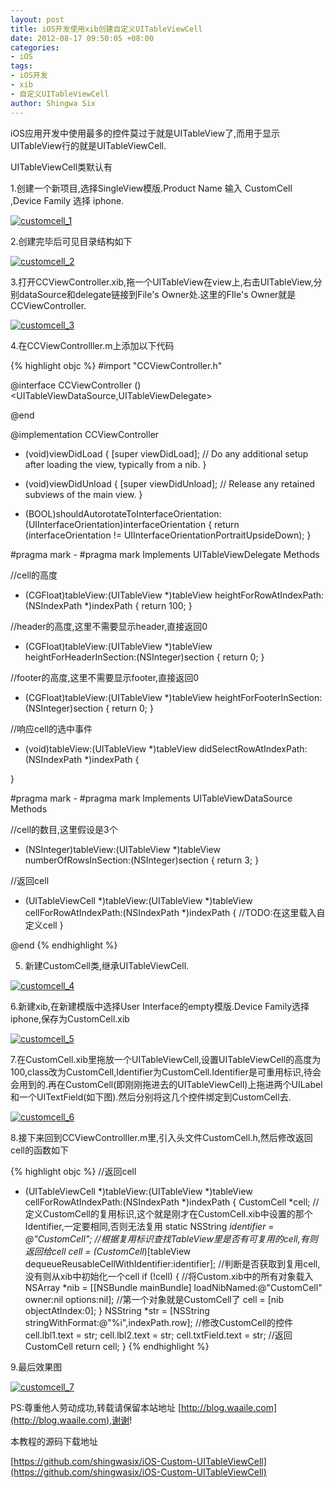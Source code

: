 ```yaml
---
layout: post
title: iOS开发使用xib创建自定义UITableViewCell
date: 2012-08-17 09:50:05 +08:00
categories:
- iOS
tags:
- iOS开发
- xib
- 自定义UITableViewCell
author: Shingwa Six
---
```


iOS应用开发中使用最多的控件莫过于就是UITableView了,而用于显示UITableView行的就是UITableViewCell.

UITableViewCell类默认有

1.创建一个新项目,选择SingleView模版.Product Name 输入 CustomCell ,Device Family 选择 iphone.

[![customcell_1][1]][1]

2.创建完毕后可见目录结构如下

[![customcell_2][2]][2]

3.打开CCViewController.xib,拖一个UITableView在view上,右击UITableView,分别dataSource和delegate链接到File's Owner处.这里的FIle's Owner就是CCViewController.

[![customcell_3][3]][3]

4.在CCViewControlller.m上添加以下代码

{% highlight objc %}
#import "CCViewController.h"

@interface CCViewController () <UITableViewDataSource,UITableViewDelegate>

@end

@implementation CCViewController

- (void)viewDidLoad
{
	[super viewDidLoad];
	// Do any additional setup after loading the view, typically from a nib.
}

- (void)viewDidUnload
{
	[super viewDidUnload];
	// Release any retained subviews of the main view.
}

- (BOOL)shouldAutorotateToInterfaceOrientation:(UIInterfaceOrientation)interfaceOrientation
{
	return (interfaceOrientation != UIInterfaceOrientationPortraitUpsideDown);
}

#pragma mark -
#pragma mark Implements UITableViewDelegate Methods

//cell的高度
- (CGFloat)tableView:(UITableView *)tableView heightForRowAtIndexPath:(NSIndexPath *)indexPath
{
	return 100;
}

//header的高度,这里不需要显示header,直接返回0
- (CGFloat)tableView:(UITableView *)tableView heightForHeaderInSection:(NSInteger)section
{
	return 0;
}

//footer的高度,这里不需要显示footer,直接返回0
- (CGFloat)tableView:(UITableView *)tableView heightForFooterInSection:(NSInteger)section
{
	return 0;
}

//响应cell的选中事件
- (void)tableView:(UITableView *)tableView didSelectRowAtIndexPath:(NSIndexPath *)indexPath
{

}

#pragma mark -
#pragma mark Implements UITableViewDataSource Methods

//cell的数目,这里假设是3个
- (NSInteger)tableView:(UITableView *)tableView numberOfRowsInSection:(NSInteger)section
{
	return 3;
}

//返回cell
- (UITableViewCell *)tableView:(UITableView *)tableView cellForRowAtIndexPath:(NSIndexPath *)indexPath
{
	//TODO:在这里载入自定义cell
}

@end
{% endhighlight %}

5. 新建CustomCell类,继承UITableViewCell.

[![customcell_4][4]][4]

6.新建xib,在新建模版中选择User Interface的empty模版.Device Family选择iphone,保存为CustomCell.xib

[![customcell_5][5]][5]

7.在CustomCell.xib里拖放一个UITableViewCell,设置UITableViewCell的高度为100,class改为CustomCell,Identifier为CustomCell.Identifier是可重用标识,待会会用到的.再在CustomCell(即刚刚拖进去的UITableViewCell)上拖进两个UILabel和一个UITextField(如下图).然后分别将这几个控件绑定到CustomCell去.

[![customcell_6][6]][6]

8.接下来回到CCViewControlller.m里,引入头文件CustomCell.h,然后修改返回cell的函数如下

{% highlight objc %}
//返回cell
- (UITableViewCell *)tableView:(UITableView *)tableView cellForRowAtIndexPath:(NSIndexPath *)indexPath
{
    CustomCell *cell;
    //定义CustomCell的复用标识,这个就是刚才在CustomCell.xib中设置的那个Identifier,一定要相同,否则无法复用
    static NSString *identifier = @"CustomCell";
    //根据复用标识查找TableView里是否有可复用的cell,有则返回给cell
    cell = (CustomCell*)[tableView dequeueReusableCellWithIdentifier:identifier];
    //判断是否获取到复用cell,没有则从xib中初始化一个cell
    if (!cell) {
        //将Custom.xib中的所有对象载入
        NSArray *nib = [[NSBundle mainBundle] loadNibNamed:@"CustomCell" owner:nil options:nil];
        //第一个对象就是CustomCell了
        cell = [nib objectAtIndex:0];
    }
    NSString *str = [NSString stringWithFormat:@"%i",indexPath.row];
    //修改CustomCell的控件
    cell.lbl1.text = str;
    cell.lbl2.text = str;
    cell.txtField.text = str;
    //返回CustomCell
    return cell;
}
{% endhighlight %}

9.最后效果图

[![customcell_7][7]][7]

PS:尊重他人劳动成功,转载请保留本站地址 [http://blog.waaile.com](http://blog.waaile.com),谢谢!

本教程的源码下载地址

[https://github.com/shingwasix/iOS-Custom-UITableViewCell](https://github.com/shingwasix/iOS-Custom-UITableViewCell)

[1]: /assets/ios/customcell_1.jpg
[2]: /assets/ios/customcell_2.jpg
[3]: /assets/ios/customcell_3.jpg
[4]: /assets/ios/customcell_4.jpg
[5]: /assets/ios/customcell_5.jpg
[6]: /assets/ios/customcell_6.jpg
[7]: /assets/ios/customcell_7.jpg
